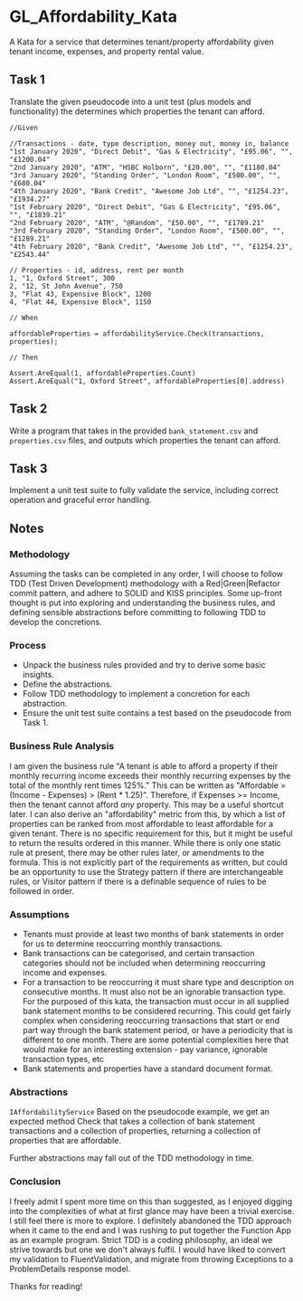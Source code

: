 # GL_Affordability_Kata
A Kata for a service that determines tenant/property affordability given tenant income, expenses, and property rental value.

## Task 1
Translate the given pseudocode into a unit test (plus models and functionality) the determines which properties the tenant can afford. 

```
//Given 

//Transactions - date, type description, money out, money in, balance
"1st January 2020", "Direct Debit", "Gas & Electricity", "£95.06", "", "£1200.04"
"2nd January 2020", "ATM", "HSBC Holborn", "£20.00", "", "£1180.04"
"3rd January 2020", "Standing Order", "London Room", "£500.00", "", "£680.04"
"4th January 2020", "Bank Credit", "Awesome Job Ltd", "", "£1254.23", "£1934.27"
"1st February 2020", "Direct Debit", "Gas & Electricity", "£95.06", "", "£1839.21"
"2nd February 2020", "ATM", "@Random", "£50.00", "", "£1789.21"
"3rd February 2020", "Standing Order", "London Room", "£500.00", "", "£1289.21"
"4th February 2020", "Bank Credit", "Awesome Job Ltd", "", "£1254.23", "£2543.44"

// Properties - id, address, rent per month
1, "1, Oxford Street", 300
2, "12, St John Avenue", 750
3, "Flat 43, Expensive Block", 1200
4, "Flat 44, Expensive Block", 1150
            
// When

affordableProperties = affordabilityService.Check(transactions, properties);
        
// Then

Assert.AreEqual(1, affordableProperties.Count)
Assert.AreEqual("1, Oxford Street", affordableProperties[0].address)      
```

## Task 2
Write a program that takes in the provided `bank_statement.csv` and `properties.csv` files, and outputs which properties the tenant can afford.

## Task 3
Implement a unit test suite to fully validate the service, including correct operation and graceful error handling. 

## Notes

### Methodology
Assuming the tasks can be completed in any order, I will choose to follow TDD (Test Driven Development) methodology with a Red|Green|Refactor commit pattern, and adhere to SOLID and KISS principles. 
Some up-front thought is put into exploring and understanding the business rules, and defining sensible abstractions before committing to following TDD to develop the concretions. 

### Process
- Unpack the business rules provided and try to derive some basic insights.
- Define the abstractions.
- Follow TDD methodology to implement a concretion for each abstraction.
- Ensure the unit test suite contains a test based on the pseudocode from Task 1.

### Business Rule Analysis
I am given the business rule "A tenant is able to afford a property if their monthly recurring income exceeds their monthly recurring expenses by the total of the monthly rent times 125%."
This can be written as "Affordable = (Income - Expenses) > (Rent * 1.25)". 
Therefore, if Expenses >= Income, then the tenant cannot afford *any* property. This may be a useful shortcut later. 
I can also derive an "affordability" metric from this, by which a list of properties can be ranked from most affordable to least affordable for a given tenant. There is no specific requirement for this, but it might be useful to return the results ordered in this manner. 
While there is only one static rule at present, there may be other rules later, or amendments to the formula. This is not explicitly part of the requirements as written, but could be an opportunity to use the Strategy pattern if there are interchangeable rules, or Visitor pattern if there is a definable sequence of rules to be followed in order. 

### Assumptions
- Tenants must provide at least two months of bank statements in order for us to determine reoccurring monthly transactions.
- Bank transactions can be categorised, and certain transaction categories should not be included when determining reoccurring income and expenses.
- For a transaction to be reoccurring it must share type and description on consecutive months. It must also not be an ignorable transaction type.
For the purposed of this kata, the transaction must occur in all supplied bank statement months to be considered recurring. 
This could get fairly complex when considering reoccurring transactions that start or end part way through the bank statement period, or have a periodicity that is different to one month.
There are some potential complexities here that would make for an interesting extension - pay variance, ignorable transaction types, etc
- Bank statements and properties have a standard document format.

### Abstractions
`IAffordabilityService` 
Based on the pseudocode example, we get an expected method Check that takes a collection of bank statement transactions and a collection of properties, returning a collection of properties that are affordable.

Further abstractions may fall out of the TDD methodology in time.

### Conclusion
I freely admit I spent more time on this than suggested, as I enjoyed digging into the complexities of what at first glance may have been a trivial exercise.
I still feel there is more to explore. I definitely abandoned the TDD approach when it came to the end and I was rushing to put together the Function App as an example program.
Strict TDD is a coding philosophy, an ideal we strive towards but one we don't always fulfil. 
I would have liked to convert my validation to FluentValidation, and migrate from throwing Exceptions to a ProblemDetails response model.

Thanks for reading!
